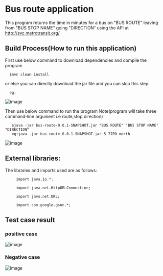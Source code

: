 # Bus route application

This program returns the time in minutes for a bus on "BUS ROUTE" leaving from "BUS STOP NAME" going "DIRECTION" using the API at http://svc.metrotransit.org/ 

## Build Process(How to run this application)

First use below command to download dependencies and compile the program
      
      
      $mvn clean install
      
or else you can directly download the jar file and you can skip this step  

      eg:
      
![image](https://user-images.githubusercontent.com/25560217/50240243-449ed000-03ea-11e9-8d5b-46f75e00f758.png)
      
Then use below command to run the program
       Note(program will take three command-line argument i.e route,stop,direction)

       $java -jar bus-route-0.0.1-SNAPSHOT.jar "BUS ROUTE" "BUS STOP NAME" "DIRECTION"
       eg:java -jar bus-route-0.0.1-SNAPSHOT.jar 5 77PO north
![image](https://user-images.githubusercontent.com/25560217/49987996-52dc8e80-ff9b-11e8-8640-b9cdf1d52092.png)

## External libraries:

The libraries and imports used are as follows: 

         import java.io.*;

         import java.net.HttpURLConnection;

         import java.net.URL;

         import com.google.gson.*;

## Test case result

  ### positive case
![image](https://user-images.githubusercontent.com/25560217/50099349-e7691a00-0243-11e9-9f35-ae41a51dbe81.png)

  ### Negative case

![image](https://user-images.githubusercontent.com/25560217/50239394-0f917e00-03e8-11e9-9495-84aaa25379c9.png)


        
